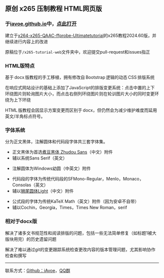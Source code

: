 ## 原创 x265 压制教程 HTML网页版 

### 于[iavoe.github.io](https://iavoe.github.io/)中，[点此打开](./x265-tutorial-web/index.html)
<p>建立于<a href="https://github.com/iAvoe/x264-x265-QAAC-ffprobe-Ultimatetutorial">x264-x265-QAAC-ffprobe-Ultimatetutorial</a>的x265教程2024.60版，并继续进行内容上的改进</p>
<p>原稿位于<code>/x265-tutorial-web</code>文件夹中，欢迎提交pull-request和issues指正</p>

### HTML版特点
<p>基于&thinsp;docx&thinsp;版教程的手工移植，拥有修改自&thinsp;Bootstrap&thinsp;逻辑的动态&thinsp;CSS&thinsp;排版系统</p>
<p>在响应式网站设计的基础上添加了JavaScript的排版变更系统：点击中置的上下环绕图片则轮询图片大小，而点击右侧列环绕图片则在轮训图片大小的同时变更环绕为上下环绕</p>
<p>HTML&thinsp;版教程会因显示方案变更而区别于&thinsp;docx，但仍然会为减少维护难度而延用英文/半角标点符号。</p>

### 字体系统
<p>分为正文黑体，注解圆体和代码段字体共三套字体集。</p>
<ul>
    <li>正文黑体为首选<a href="https://github.com/Buernia/Zhudou-Sans">煮豆黑体 Zhudou Sans</a>（中文）附件</li>
    <li>辅以系统Sans Serif（英文）</li>
</ul>
<ul>
    <li>注解圆体为Windows幼圆（中英文）附件</li>
</ul>
<ul>
    <li>代码段的字体为传统代码段的SFMono-Regular，Menlo，Monaco，Consolas（英文）</li>
    <li>辅以<a href="https://github.com/max32002/swei-gothic/blob/master">狮尾圆体Light</a>（中文）附件</li>
</ul>
<ul>
    <li>公式段的字体为传统KaTeX Math（英文）附件（因为安卓不自带）</li>
    <li>辅以Cochin，Georgia，Times，Times New Roman，serif</li>
</ul>

### 相对于docx版
<p>解决了诸多文书规范性和阅读排版的问题，包括一些无法简单修复（如标题1被大版块用完）的历史遗留问题</p>
<p>解决了难以通过git的变更跟踪系统检查更改内容的版本管理问题，尤其影响协作检查和撰写</p>

-----

<p>联系方式：<a href="https://github.com/iAvoe/iAvoe">Github：iAvoe</a>，<a href="https://jq.qq.com/?_wv=1027&k=5YJFXyf">QQ群</a></p>
